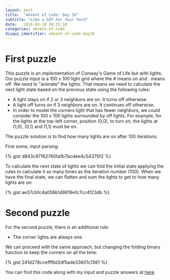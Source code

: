 ```yaml
---
layout: post
title:  "Advent of Code: Day 18"
subtitle: "Like a GIF For Your Yard"
date:   2016-03-18 20:21:10
categories: advent-of-code
disqus_identifier: advent-of-code-day18
---
```

# First puzzle 
This puzzle is an implementation of Conway's Game of Life but with lights. Our puzzle input is a 100 x 100 light grid where the # means on and . means off. We need to "animate" the lights. That means we need to calculate the next light state based on the previous state using the following rules:

- A light stays on if 2 or 3 neighbors are on. It turns off otherwise.
- A light off turns on if 3 neighbors are on. It continues off otherwise. 
- In order to model the corners light that has fewer neighbors, we could consider the 100 x 100 lights surrounded by off lights. For example, for the lights at the top-left corner, position (0,0), to turn on, the lights at (1,0), (0,1) and (1,1) must be on.

The puzzle solution is to find how many lights are on after 100 iterations.

First some, input parsing:

{% gist d843c97162760fa1b7bcdee4c54375f2 %}

To calculate the next state of lights we can fold the initial state applying the rules to calculate it as many times as the iteration number (100). When we have the final state, we can flatten and sum the lights to get to how many lights are on:

{% gist ae37cb1c4a056b1d9619e1c7cc4f23db %}

# Second puzzle
For the second puzzle, there is an additional rule:

- The corner lights are always one.

We can proceed with the same approach, but changing the folding binary function to keep the corners on all the time:

{% gist 241d278ccefff6d2df5ade33601c1381 %}

You can find this code along with my input and puzzle answers at [here](https://github.com/darienmt/advent-of-code/blob/master/scala/src/main/scala/Day18.sc).